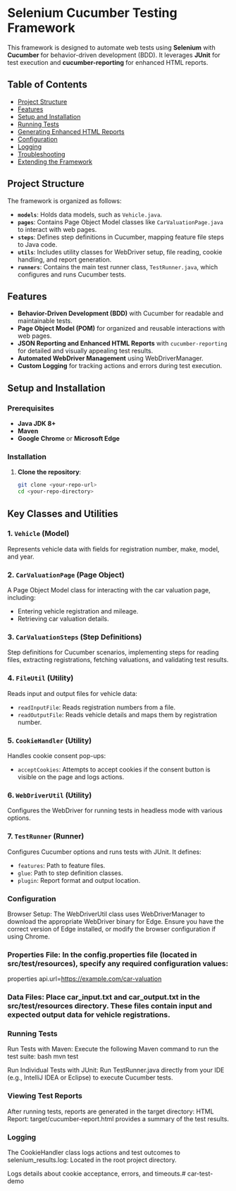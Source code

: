 # Selenium Cucumber Testing Framework

This framework is designed to automate web tests using **Selenium** with **Cucumber** for behavior-driven development (BDD). It leverages **JUnit** for test execution and **cucumber-reporting** for enhanced HTML reports.

## Table of Contents
- [Project Structure](#project-structure)
- [Features](#features)
- [Setup and Installation](#setup-and-installation)
- [Running Tests](#running-tests)
- [Generating Enhanced HTML Reports](#generating-enhanced-html-reports)
- [Configuration](#configuration)
- [Logging](#logging)
- [Troubleshooting](#troubleshooting)
- [Extending the Framework](#extending-the-framework)

## Project Structure

The framework is organized as follows:

- **`models`**: Holds data models, such as `Vehicle.java`.
- **`pages`**: Contains Page Object Model classes like `CarValuationPage.java` to interact with web pages.
- **`steps`**: Defines step definitions in Cucumber, mapping feature file steps to Java code.
- **`utils`**: Includes utility classes for WebDriver setup, file reading, cookie handling, and report generation.
- **`runners`**: Contains the main test runner class, `TestRunner.java`, which configures and runs Cucumber tests.

## Features

- **Behavior-Driven Development (BDD)** with Cucumber for readable and maintainable tests.
- **Page Object Model (POM)** for organized and reusable interactions with web pages.
- **JSON Reporting and Enhanced HTML Reports** with `cucumber-reporting` for detailed and visually appealing test results.
- **Automated WebDriver Management** using WebDriverManager.
- **Custom Logging** for tracking actions and errors during test execution.

## Setup and Installation

### Prerequisites

- **Java JDK 8+**
- **Maven**
- **Google Chrome** or **Microsoft Edge**

### Installation

1. **Clone the repository**:
   ```bash
   git clone <your-repo-url>
   cd <your-repo-directory>

## Key Classes and Utilities

### 1. **`Vehicle` (Model)**
   Represents vehicle data with fields for registration number, make, model, and year.

### 2. **`CarValuationPage` (Page Object)**
   A Page Object Model class for interacting with the car valuation page, including:
   - Entering vehicle registration and mileage.
   - Retrieving car valuation details.

### 3. **`CarValuationSteps` (Step Definitions)**
   Step definitions for Cucumber scenarios, implementing steps for reading files, extracting registrations, fetching valuations, and validating test results.

### 4. **`FileUtil` (Utility)**
   Reads input and output files for vehicle data:
   - `readInputFile`: Reads registration numbers from a file.
   - `readOutputFile`: Reads vehicle details and maps them by registration number.

### 5. **`CookieHandler` (Utility)**
   Handles cookie consent pop-ups:
   - `acceptCookies`: Attempts to accept cookies if the consent button is visible on the page and logs actions.

### 6. **`WebDriverUtil` (Utility)**
   Configures the WebDriver for running tests in headless mode with various options.

### 7. **`TestRunner` (Runner)**
   Configures Cucumber options and runs tests with JUnit. It defines:
   - `features`: Path to feature files.
   - `glue`: Path to step definition classes.
   - `plugin`: Report format and output location.

### Configuration
Browser Setup: The WebDriverUtil class uses WebDriverManager to download the appropriate WebDriver binary for Edge. Ensure you have the correct version of Edge installed, or modify the browser configuration if using Chrome.

### Properties File: In the config.properties file (located in src/test/resources), specify any required configuration values:

properties
api.url=https://example.com/car-valuation

### Data Files: Place car_input.txt and car_output.txt in the src/test/resources directory. These files contain input and expected output data for vehicle registrations.

### Running Tests
Run Tests with Maven: Execute the following Maven command to run the test suite:
bash
mvn test

Run Individual Tests with JUnit: Run TestRunner.java directly from your IDE (e.g., IntelliJ IDEA or Eclipse) to execute Cucumber tests.

### Viewing Test Reports
After running tests, reports are generated in the target directory:
HTML Report: target/cucumber-report.html provides a summary of the test results.

### Logging
The CookieHandler class logs actions and test outcomes to selenium_results.log:
Located in the root project directory.

Logs details about cookie acceptance, errors, and timeouts.# car-test-demo
